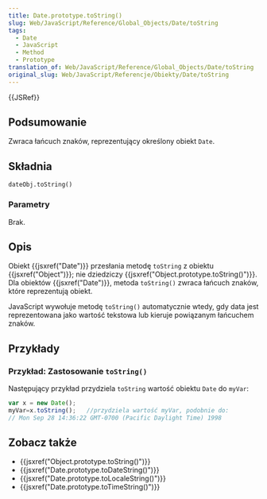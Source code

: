 ```yaml
---
title: Date.prototype.toString()
slug: Web/JavaScript/Reference/Global_Objects/Date/toString
tags:
  - Date
  - JavaScript
  - Method
  - Prototype
translation_of: Web/JavaScript/Reference/Global_Objects/Date/toString
original_slug: Web/JavaScript/Referencje/Obiekty/Date/toString
---
```

{{JSRef}}

## Podsumowanie

Zwraca łańcuch znaków, reprezentujący określony obiekt `Date`.

## Składnia

    dateObj.toString()

### Parametry

Brak.

## Opis

Obiekt {{jsxref("Date")}} przesłania metodę `toString` z obiektu {{jsxref("Object")}}; nie dziedziczy {{jsxref("Object.prototype.toString()")}}. Dla obiektów {{jsxref("Date")}}, metoda `toString()` zwraca łańcuch znaków, które reprezentują obiekt.

JavaScript wywołuje metodę `toString()` automatycznie wtedy, gdy data jest reprezentowana jako wartość tekstowa lub kieruje powiązanym łańcuchem znaków.

## Przykłady

### Przykład: Zastosowanie `toString()`

Następujący przykład przydziela `toString` wartość obiektu `Date` do `myVar`:

```js
var x = new Date();
myVar=x.toString();   //przydziela wartość myVar, podobnie do:
// Mon Sep 28 14:36:22 GMT-0700 (Pacific Daylight Time) 1998
```

## Zobacz także

- {{jsxref("Object.prototype.toString()")}}
- {{jsxref("Date.prototype.toDateString()")}}
- {{jsxref("Date.prototype.toLocaleString()")}}
- {{jsxref("Date.prototype.toTimeString()")}}
